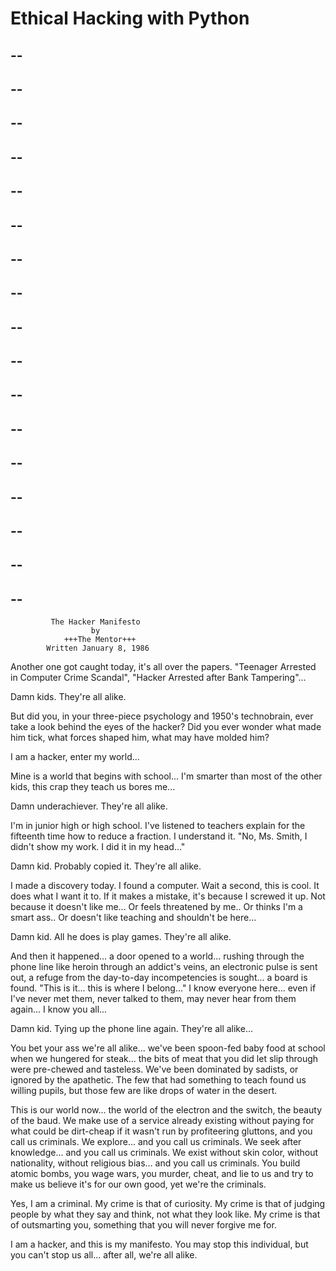 # Ethical Hacking with Python
--
--
--
--
--
--
--
--
--
--
--
--
--
--
--
--
--
--
--
--
--
--
--
--
--
--
--
--
--
--
--
--
--
--
			 The Hacker Manifesto
			          by
			    +++The Mentor+++
			Written January 8, 1986

Another one got caught today, it's all over the papers. "Teenager Arrested in Computer Crime 
Scandal", "Hacker Arrested after Bank Tampering"...

Damn kids. They're all alike.

But did you, in your three-piece psychology and 1950's technobrain, ever take a look behind 
the eyes of the hacker? Did you ever wonder what made him tick, what forces shaped him, 
what may have molded him?

I am a hacker, enter my world...

Mine is a world that begins with school... I'm smarter than most of the other kids, this crap 
they teach us bores me...

Damn underachiever. They're all alike.

I'm in junior high or high school. I've listened to teachers explain for the fifteenth time 
how to reduce a fraction. I understand it. "No, Ms. Smith, I didn't show my work. I did it 
in my head..."

Damn kid. Probably copied it. They're all alike.

I made a discovery today. I found a computer. Wait a second, this is cool. It does what I 
want it to. If it makes a mistake, it's because I screwed it up. Not because it doesn't like 
me... Or feels threatened by me.. Or thinks I'm a smart ass.. Or doesn't like teaching and 
shouldn't be here...

Damn kid. All he does is play games. They're all alike.

And then it happened... a door opened to a world... rushing through the phone line like heroin
through an addict's veins, an electronic pulse is sent out, a refuge from the day-to-day 
incompetencies is sought... a board is found. "This is it... this is where I belong..." I know
everyone here... even if I've never met them, never talked to them, may never hear from them 
again... I know you all...

Damn kid. Tying up the phone line again. They're all alike...

You bet your ass we're all alike... we've been spoon-fed baby food at school when we hungered 
for steak... the bits of meat that you did let slip through were pre-chewed and tasteless. 
We've been dominated by sadists, or ignored by the apathetic. The few that had something to 
teach found us willing pupils, but those few are like drops of water in the desert.

This is our world now... the world of the electron and the switch, the beauty of the baud. We 
make use of a service already existing without paying for what could be dirt-cheap if it 
wasn't run by profiteering gluttons, and you call us criminals. We explore... and you call us 
criminals. We seek after knowledge... and you call us criminals. We exist without skin color, 
without nationality, without religious bias... and you call us criminals. You build atomic 
bombs, you wage wars, you murder, cheat, and lie to us and try to make us believe it's for 
our own good, yet we're the criminals.

Yes, I am a criminal. My crime is that of curiosity. My crime is that of judging people by 
what they say and think, not what they look like. My crime is that of outsmarting you, 
something that you will never forgive me for.

I am a hacker, and this is my manifesto. You may stop this individual, but you can't stop us 
all... after all, we're all alike.
